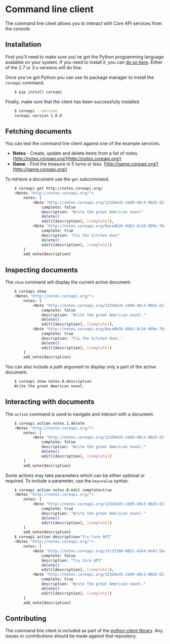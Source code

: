 # Command line client

The command line client allows you to interact with Core API services from the console.

## Installation

First you'll need to make sure you've got the Python programming language available on your system. If you need to install it, you can [do so here](https://www.python.org/downloads/). Either of the 2.7 or 3.x versions will do fine.

Once you've got Python you can use its package manager to install the `coreapi` command.

```bash
    $ pip install coreapi
```

Finally, make sure that the client has been successfully installed.

```bash
    $ coreapi --version
    coreapi version 1.0.0
```

## Fetching documents

You can test the command line client against one of the example services.

* **Notes** - Create, update and delete items from a list of notes. [http://notes.coreapi.org/](http://notes.coreapi.org/)
* **Game** - Find the treasure in 5 turns or less. [http://game.coreapi.org/](http://game.coreapi.org/)

To retrieve a document use the `get` subcommand.

```bash
    $ coreapi get http://notes.coreapi.org/
    <Notes "http://notes.coreapi.org/">
        notes: [
            <Note "http://notes.coreapi.org/123d4e35-cb09-40c3-98d3-d119e9079fca">
                complete: false
                description: "Write the great American novel"
                delete()
                edit([description], [complete]),
            <Note "http://notes.coreapi.org/0ace0b3b-9db2-4c10-989e-76c5c61265e7">
                complete: true
                description: "Fix the kitchen door"
                delete()
                edit([description], [complete])
        ]
        add_note(description)
```

## Inspecting documents

The `show` command will display the current active document.

```bash
    $ coreapi show
    <Notes "http://notes.coreapi.org/">
        notes: [
            <Note "http://notes.coreapi.org/123d4e35-cb09-40c3-98d3-d119e9079fca">
                complete: false
                description: "Write the great American novel."
                delete()
                edit([description], [complete]),
            <Note "http://notes.coreapi.org/0ace0b3b-9db2-4c10-989e-76c5c61265e7">
                complete: true
                description: "Fix the kitchen door."
                delete()
                edit([description], [complete])
        ]
        add_note(description)
```

You can also include a path argument to display only a part of the active document.

```bash
    $ coreapi show notes.0.description
    Write the great American novel.
```

## Interacting with documents

The `action` command is used to navigate and interact with a document.

```bash
    $ coreapi action notes.1.delete
    <Notes "http://notes.coreapi.org/">
        notes: [
            <Note "http://notes.coreapi.org/123d4e35-cb09-40c3-98d3-d119e9079fca">
                complete: false
                description: "Write the great American novel."
                delete()
                edit([description], [complete])
        ]
        add_note(description)
```

Some actions may take parameters which can be either optional or required. To include a parameter, use the `key=value` syntax.

```bash
    $ coreapi action notes.0.edit complete=true
    <Notes "http://notes.coreapi.org/">
        notes: [
            <Note "http://notes.coreapi.org/123d4e35-cb09-40c3-98d3-d119e9079fca">
                complete: true
                description: "Write the great American novel."
                delete()
                edit([description], [complete])
        ]
        add_note(description)
    $ coreapi action description="Try Core API"
    <Notes "http://notes.coreapi.org/">
        notes: [
            <Note "http://notes.coreapi.org/1fc3f188-0051-43e4-9e43-5bcefd6b0ada">
                complete: false
                description: "Try Core API"
                delete()
                edit([description], [complete]),
            <Note "http://notes.coreapi.org/123d4e35-cb09-40c3-98d3-d119e9079fca">
                complete: true
                description: "Write the great American novel."
                delete()
                edit([description], [complete])
        ]
        add_note(description)
```

## Contributing

The command line client is included as part of the
[python client library](https://github.com/core-api/python-client). Any issues
or contributions should be made against that repository.
